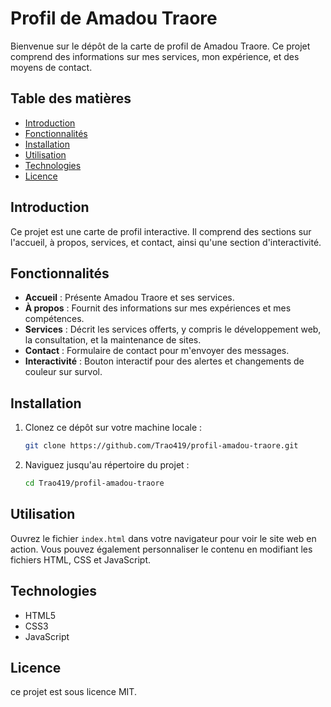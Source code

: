 # Profil de Amadou Traore

Bienvenue sur le dépôt de la carte de profil de Amadou Traore. Ce projet comprend des informations sur mes services, mon expérience, et des moyens de contact.

## Table des matières

- [Introduction](#introduction)
- [Fonctionnalités](#fonctionnalités)
- [Installation](#installation)
- [Utilisation](#utilisation)
- [Technologies](#technologies)
- [Licence](#licence)


## Introduction

Ce projet est une carte de profil interactive. Il comprend des sections sur l'accueil, à propos, services, et contact, ainsi qu'une section d'interactivité.

## Fonctionnalités

- **Accueil** : Présente Amadou Traore et ses services.
- **À propos** : Fournit des informations sur mes expériences et mes compétences.
- **Services** : Décrit les services offerts, y compris le développement web, la consultation, et la maintenance de sites.
- **Contact** : Formulaire de contact pour m'envoyer des messages.
- **Interactivité** : Bouton interactif pour des alertes et changements de couleur sur survol.

## Installation

1. Clonez ce dépôt sur votre machine locale :
    ```bash
    git clone https://github.com/Trao419/profil-amadou-traore.git
    ```
2. Naviguez jusqu'au répertoire du projet :
    ```bash
    cd Trao419/profil-amadou-traore
    ```

## Utilisation

Ouvrez le fichier `index.html` dans votre navigateur pour voir le site web en action. Vous pouvez également personnaliser le contenu en modifiant les fichiers HTML, CSS et JavaScript.

## Technologies

- HTML5
- CSS3
- JavaScript

## Licence

ce projet est sous licence MIT.

